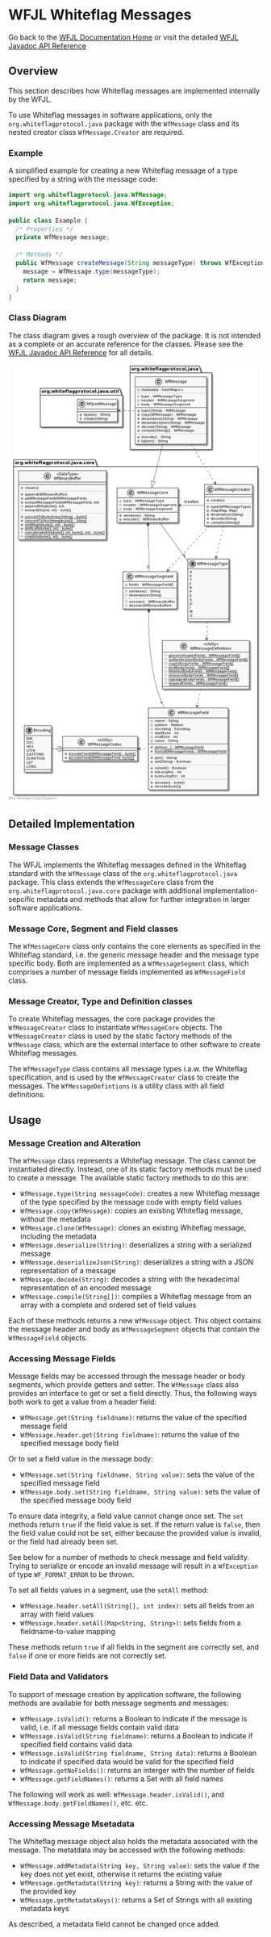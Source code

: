 # WFJL Whiteflag Messages

Go back to the [WFJL Documentation Home](../index.md) or visit
the detailed [WFJL Javadoc API Reference](../javadoc)

## Overview

This section describes how Whiteflag messages are implemented internally
by the WFJL.

To use Whiteflag messages in software applications, only the
`org.whiteflagprotocol.java` package with the `WfMessage` class and its nested
creator class `WfMessage.Creator` are required.

### Example

A simplified example for creating a new Whiteflag message of a type specified
by a string with the message code:

```java
import org.whiteflagprotocol.java.WfMessage;
import org.whiteflagprotocol.java.WfException;

public class Example {
  /* Properties */
  private WfMessage message;

  /* Methods */
  public WfMessage createMessage(String messageType) throws WfException {
    message = WfMessage.type(messageType);
    return message;
  }
}
```

### Class Diagram

The class diagram gives a rough overview of the package. It is not intended as
a complete or an accurate reference for the classes. Please see the
[WFJL Javadoc API Reference](../javadoc) for all details.

![WFJL Message Class Diagram](../uml/messages.png)

## Detailed Implementation

### Message Classes

The WFJL implements the Whiteflag messages defined in the Whiteflag standard
with the `WfMessage` class of the `org.whiteflagprotocol.java` package. This class
extends the `WfMessageCore` class from the `org.whiteflagprotocol.java.core`
package with additional implementation-sepcific metadata and methods that allow
for further integration in larger software applications.

### Message Core, Segment and Field classes

The `WfMessageCore` class only contains the core elements as specified in the
Whiteflag standard, i.e. the generic message header and the message type
specific body. Both are implemented as a `WfMessageSegment` class, which
comprises a number of message fields implemented as `WfMessageField` class.

### Message Creator, Type and Definition classes

To create Whiteflag messages, the core package provides the `WfMessageCreator`
class to instantiate `WfMessageCore` objects. The `WfMessageCreator` class is
used by the static factory methods of the `WfMessage` class, which are the
external interface to other software to create Whiteflag messages.

The `WfMessageType` class contains all message types i.a.w. the Whiteflag
specification, and is used by the `WfMessageCreator` class to create the
messages. The `WfMessageDefintions` is a utility class with all field
definitions.

## Usage

### Message Creation and Alteration

The `WfMessage` class represents a Whiteflag message. The class cannot be
instantiated directly. Instead, one of its static factory methods must be used
to create a message. The available static factory methods to do this are:

* `WfMessage.type(String messageCode)`: creates a new Whiteflag message of the type specified by the message code with empty field values
* `WfMessage.copy(WfMessage)`: copies an existing Whiteflag message, without the metadata
* `WfMessage.clone(WfMessage)`: clones an existing Whiteflag message, including the metadata
* `WfMessage.deserialize(String)`: deserializes a string with a serialized message
* `WfMessage.deserializeJson(String)`: deserializes a string with a JSON representation of a message
* `WfMessage.decode(String)`: decodes a string with the hexadecimal representation of an encoded message
* `WfMessage.compile(String[])`: compiles a Whiteflag message from an array with a complete and ordered set of field values

Each of these methods returns a new `WfMessage` object. This object contains
the message header and body as `WfMessageSegment` objects that contain the
`WfMessageField` objects.

### Accessing Message Fields

Message fields may be accessed through the message header or body segments,
which provide getters and setter. The `WfMessage` class also provides an
interface to get or set a field directly. Thus, the following ways both work
to get a value from a header field:

* `WfMessage.get(String fieldname)`: returns the value of the specified message field
* `WfMessage.header.get(String fieldname)`: returns the value of the specified message body field

Or to set a field value in the message body:

* `WfMessage.set(String fieldname, String value)`: sets the value of the specified message field
* `WfMessage.body.set(String fieldname, String value)`: sets the value of the specified message body field

To ensure data integrity, a field value cannot change once set. The `set`
methods return `true` if the field value is set. If the return value is
`false`, then the field value could not be set, either because the provided
value is invalid, or the field had already been set.

See below for a number of methods to check message and field validity. Trying
to serialize or encode an invalid message will result in a `WfException`
of type `WF_FORMAT_ERROR` to be thrown.

To set all fields values in a segment, use the `setAll` method:

* `WfMessage.header.setAll(String[], int index)`: sets all fields from an array with field values
* `WfMessage.header.setAll(Map<String, String>)`: sets fields from a fieldname-to-value mapping

These methods return `true` if all fields in the segment are correctly set,
and `false` if one or more fields are not correctly set.

### Field Data and Validators

To support of message creation by application software, the following methods
are available for both message segments and messages:

* `WfMessage.isValid()`: returns a Boolean to indicate if the message is valid, i.e. if all message fields contain valid data
* `WfMessage.isValid(String fieldname)`: returns a Boolean to indicate if specified field contains valid data
* `WfMessage.isValid(String fieldname, String data)`: returns a Boolean to indicate if specified data would be valid for the specified field
* `WfMessage.getNoFields()`: returns an interger with the number of fields
* `WfMessage.getFieldNames()`: returns a Set with all field names

The following will work as well: `WfMessage.header.isValid()`, and
`WfMessage.body.getFieldNames()`, etc. etc.

### Accessing Message Msetadata

The Whiteflag message object also holds the metadata associated with the
message. The metatdata may be accessed with the following methods:

* `WfMessage.addMetadata(String key, String value)`: sets the value if the key does not yet exist, otherwise it returns the existing value
* `WfMessage.getMetadata(String key)`: returns a String with the value of the provided key
* `WfMessage.getMetadataKeys()`: returns a Set of Strings with all existing metadata keys

As described, a metadata field cannot be changed once added.
